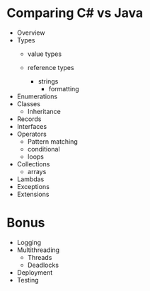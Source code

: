 # Comparing C# vs Java
* Overview
* Types
    * value types

    * reference types
        * strings
            * formatting
* Enumerations
* Classes
    * Inheritance
* Records
* Interfaces
* Operators
    * Pattern matching
    * conditional
    * loops
* Collections
    * arrays
* Lambdas
* Exceptions
* Extensions

# Bonus
* Logging
* Multithreading
    * Threads
    * Deadlocks
* Deployment
* Testing